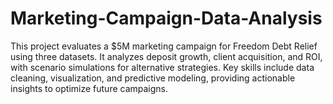 # Marketing-Campaign-Data-Analysis
This project evaluates a $5M marketing campaign for Freedom Debt Relief using three datasets. It analyzes deposit growth, client acquisition, and ROI, with scenario simulations for alternative strategies. Key skills include data cleaning, visualization, and predictive modeling, providing actionable insights to optimize future campaigns.
